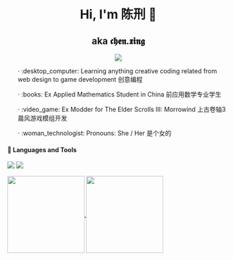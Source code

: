 <h1 align="center">Hi, I'm 陈刑 👋</h1>
<h2 align="center">aka 𝖈𝖍𝖊𝖓.𝖝𝖎𝖓𝖌</h2>

<div>
  <div align="center">
    <a href="https://hits.seeyoufarm.com">
      <img src="https://hits.seeyoufarm.com/api/count/incr/badge.svg?url=https%3A%2F%2Fgithub.com%2Famaliegay%2Fhit-counter&count_bg=%23C4B798&title_bg=%23303030&icon=&icon_color=%23E7E7E7&title=Profile+views&edge_flat=false"/>
    </a>
  </div>

  <ul>· :desktop_computer: Learning anything creative coding related from web design to game development 创意编程</ul>
  <ul>· :books: Ex Applied Mathematics Student in China 前应用数学专业学生</ul>
  <ul>· :video_game: Ex Modder for The Elder Scrolls III: Morrowind 上古卷轴3晨风游戏模组开发</ul>
  <ul>· :woman_technologist: Pronouns: She / Her 是个女的</ul>
</div>

#### :wrench: Languages and Tools

![](https://skillicons.dev/icons?i=py,html,css,sass,js,nodejs,ruby,lua&theme=light)
![](https://skillicons.dev/icons?i=githubactions,linux,ubuntu&theme=light)

<div>
  <a href="https://github.com/amaliegay">
    <img align="center" height=175 src="https://github-readme-stats.vercel.app/api?username=amaliegay&show_icons=true&line_height=24&theme=shadow_red" />
  </a>
  
  <a href="https://github.com/amaliegay?tab=repositories">
    <img align="center" height=175 src="https://github-readme-stats.vercel.app/api/top-langs/?username=amaliegay&theme=shadow_red&layout=compact&langs_count=8&hide=makefile,batchfile" />
  </a>
</div>
